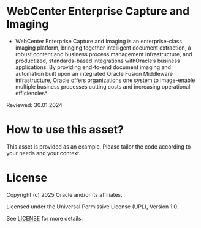 # WebCenter Enterprise Capture and Imaging
 
* WebCenter Enterprise Capture and Imaging is an enterprise-class imaging platform, bringing together intelligent document extraction, a robust content and business process management infrastructure, and productized, standards-based integrations withOracle’s business applications. By providing end-to-end document imaging and automation built upon an integrated Oracle Fusion Middleware infrastructure, Oracle offers organizations one system to image-enable multiple business processes cutting costs and increasing operational efficiencies*

Reviewed: 30.01.2024
 
# How to use this asset?
 
This asset is provided as an example. Please tailor the code according to your needs and your context.
 
# License

Copyright (c) 2025 Oracle and/or its affiliates.

Licensed under the Universal Permissive License (UPL), Version 1.0.

See [LICENSE](https://github.com/oracle-devrel/technology-engineering/blob/main/LICENSE) for more details.
